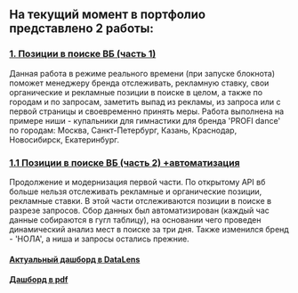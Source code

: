 ## На текущий момент в портфолио представлено 2 работы:
### [1. Позиции в поиске ВБ (часть 1)](https://github.com/selemenovaaa/Portfolio/blob/main/1.%20%D0%9F%D0%BE%D0%B7%D0%B8%D1%86%D0%B8%D0%B8%20%D0%B2%20%D0%BF%D0%BE%D0%B8%D1%81%D0%BA%D0%B5%20%D0%92%D0%91/1.%20%D0%9F%D0%BE%D0%B7%D0%B8%D1%86%D0%B8%D0%B8%20%D0%B2%20%D0%BF%D0%BE%D0%B8%D1%81%D0%BA%D0%B5%20%D0%92%D0%91.ipynb)
Данная работа в режиме реального времени (при запуске блокнота) поможет менеджеру бренда отслеживать, рекламную ставку, свои органические и рекламные позиции в поиске в целом, а также по городам и по запросам, заметить выпад из рекламы, из запроса или с первой страницы и своевременно принять меры. 
Работа выполнена на примере ниши - купальники для гимнастики для бренда 'PROFI dance' по городам: Москва, Санкт-Петербург, Казань, Краснодар, Новосибирск, Екатеринбург.

### [1.1	Позиции в поиске ВБ (часть 2) +автоматизация](https://github.com/selemenovaaa/Portfolio/blob/main/1.1%20%D0%BF%D0%BE%D0%B7%D0%B8%D1%86%D0%B8%D0%B8%20%D0%B2%20%D0%BF%D0%BE%D0%B8%D1%81%D0%BA%D0%B5%20%D0%B2%D0%B1%20(%D1%87%D0%B0%D1%81%D1%82%D1%8C%202)%20%2B%D0%B0%D0%B2%D1%82%D0%BE%D0%BC%D0%B0%D1%82%D0%B8%D0%B7%D0%B0%D1%86%D0%B8%D1%8F/%D0%BF%D0%BE%D0%B7%D0%B8%D1%86%D0%B8%D0%B8%20%D0%B2%20%D0%BF%D0%BE%D0%B8%D1%81%D0%BA%D0%B5%20%D0%B2%D0%B1%20(%D1%87%D0%B0%D1%81%D1%82%D1%8C%202)%20%2B%D0%B0%D0%B2%D1%82%D0%BE%D0%BC%D0%B0%D1%82%D0%B8%D0%B7%D0%B0%D1%86%D0%B8%D1%8F.ipynb)
Продолжение и модернизация первой части. По открытому API вб больше нельзя отслеживать рекламные и органические позиции, рекламные ставки. В этой части отслеживаются позиции в поиске в разрезе запросов. Сбор данных был автоматизирован (каждый час данные собираются в гугл таблицу), на основании чего проведен динамический анализ мест в поиске  за три дня. Также изменился бренд - 'НОЛА', а ниша и запросы остались прежние.
#### [Актуальный дашборд в DataLens](https://datalens.yandex/ahqs2cyufwq2v)
#### [Дашборд в pdf](https://github.com/selemenovaaa/Portfolio/blob/main/1.1%20%D0%BF%D0%BE%D0%B7%D0%B8%D1%86%D0%B8%D0%B8%20%D0%B2%20%D0%BF%D0%BE%D0%B8%D1%81%D0%BA%D0%B5%20%D0%B2%D0%B1%20(%D1%87%D0%B0%D1%81%D1%82%D1%8C%202)%20%2B%D0%B0%D0%B2%D1%82%D0%BE%D0%BC%D0%B0%D1%82%D0%B8%D0%B7%D0%B0%D1%86%D0%B8%D1%8F/03_%D0%94%D0%B0%D1%88%D0%B1%D0%BE%D1%80%D0%B4%20%D0%B2%20pdf.pdf)


